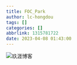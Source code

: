 ```yaml
---
title: FOC_Park
author: lc-hongdou
tags: []
categories: []
abbrlink: 1315781722
date: 2023-04-08 01:43:00
---
```


![玖涯博客](/2023/04/08/FOC-Par/pasted-0.png)
